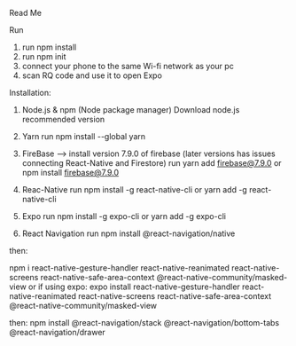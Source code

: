 Read Me

Run
1. run npm install
2. run npm init
3. connect your phone to the same Wi-fi network as your pc
4. scan RQ code and use it to open Expo


Installation:
1. Node.js & npm (Node package manager)
Download node.js recommended version

2. Yarn
run
npm install --global yarn

3. FireBase --> install version 7.9.0 of firebase (later versions has issues connecting React-Native and Firestore)
run
yarn add firebase@7.9.0
or
npm install firebase@7.9.0

4. Reac-Native
run 
npm install -g react-native-cli
or
yarn add -g react-native-cli

5. Expo
run
npm install -g expo-cli
or
yarn add -g expo-cli

6. React Navigation
run
npm install @react-navigation/native

then:

npm i react-native-gesture-handler react-native-reanimated react-native-screens react-native-safe-area-context @react-native-community/masked-view
or if using expo:
expo install react-native-gesture-handler react-native-reanimated react-native-screens react-native-safe-area-context @react-native-community/masked-view

then: 
npm install @react-navigation/stack @react-navigation/bottom-tabs @react-navigation/drawer
